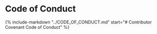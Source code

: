 # Code of Conduct

{%
   include-markdown "../CODE_OF_CONDUCT.md"
   start="# Contributor Covenant Code of Conduct"
%}
